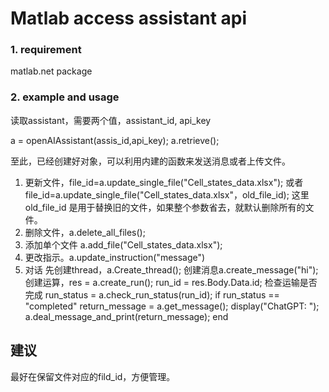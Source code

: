 # Matlab access assistant api 

### 1. requirement

matlab.net package

### 2. example and usage

读取assistant，需要两个值，assistant_id, api_key

a = openAIAssistant(assis_id,api_key);
a.retrieve();

至此，已经创建好对象，可以利用内建的函数来发送消息或者上传文件。

1. 更新文件，file_id=a.update_single_file("Cell_states_data.xlsx");
    或者 file_id=a.update_single_file("Cell_states_data.xlsx"，old_file_id);    这里old_file_id 是用于替换旧的文件，如果整个参数省去，就默认删除所有的文件。
2. 删除文件，a.delete_all_files();
3. 添加单个文件 a.add_file("Cell_states_data.xlsx");
4. 更改指示。a.update_instruction("message")
5. 对话 
   先创建thread，a.Create_thread();
   创建消息a.create_message("hi"); 
   创建运算，res = a.create_run();
   run_id = res.Body.Data.id;
   检查运输是否完成
    run_status = a.check_run_status(run_id);
    if run_status == "completed"
        return_message = a.get_message();
        display("ChatGPT: ");
        a.deal_message_and_print(return_message);
    end


## 建议
最好在保留文件对应的fild_id，方便管理。